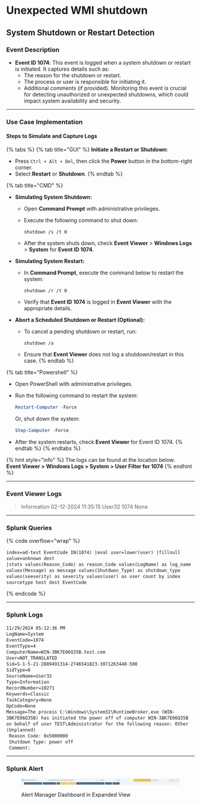 # Unexpected WMI shutdown

## System Shutdown or Restart Detection

### Event Description

* **Event ID 1074**: This event is logged when a system shutdown or restart is initiated. It captures details such as:
  * The reason for the shutdown or restart.
  * The process or user is responsible for initiating it.
  * Additional comments (if provided). Monitoring this event is crucial for detecting unauthorized or unexpected shutdowns, which could impact system availability and security.

***

### Use Case Implementation

#### Steps to Simulate and Capture Logs

{% tabs %}
{% tab title="GUI" %}
**Initiate a Restart or Shutdown**:

* Press `Ctrl + Alt + Del`, then click the **Power** button in the bottom-right corner.
* Select **Restart** or **Shutdown**.
{% endtab %}

{% tab title="CMD" %}
* **Simulating System Shutdown:**
  * Open **Command Prompt** with administrative privileges.
  *   Execute the following command to shut down:

      ```batch
      shutdown /s /t 0
      ```
  * After the system shuts down, check **Event Viewer** > **Windows Logs** > **System** for **Event ID 1074**.
* **Simulating System Restart:**
  *   In **Command Prompt**, execute the command below to restart the system:

      ```batch
      shutdown /r /t 0
      ```
  * Verify that **Event ID 1074** is logged in **Event Viewer** with the appropriate details.
* **Abort a Scheduled Shutdown or Restart (Optional):**
  *   To cancel a pending shutdown or restart, run:

      ```batch
      shutdown /a
      ```
  * Ensure that **Event Viewer** does not log a shutdown/restart in this case.
{% endtab %}

{% tab title="Powershell" %}
* Open PowerShell with administrative privileges.
*   Run the following command to restart the system:

    ```powershell
    Restart-Computer -Force
    ```

    Or, shut down the system:

    ```powershell
    Stop-Computer -Force
    ```
* After the system restarts, check **Event Viewer** for Event ID 1074.
{% endtab %}
{% endtabs %}

{% hint style="info" %}
The logs can be found at the location below.\
**Event Viewer > Windows Logs > System > User Filter for 1074**
{% endhint %}

***

### Event Viewer Logs

> Information 02-12-2024 11:35:15 User32 1074 None

***

### Splunk Queries

{% code overflow="wrap" %}
```splunk-spl
index=ad-test EventCode IN(1074) |eval user=lower(user) |fillnull value=unknown dest 
|stats values(Reason_Code) as reason_Code values(LogName) as log_name values(Message) as message values(Shutdwon_Type) as shutdown_type values(seeverity) as severity values(user) as user count by index sourcetype host dest EventCode
```
{% endcode %}

***

### Splunk Logs

```
11/29/2024 05:12:36 PM
LogName=System
EventCode=1074
EventType=4
ComputerName=WIN-3BK7E06Q35B.test.com
User=NOT_TRANSLATED
Sid=S-1-5-21-2889491314-2746541823-3071263440-500
SidType=0
SourceName=User32
Type=Information
RecordNumber=10271
Keywords=Classic
TaskCategory=None
OpCode=None
Message=The process C:\Windows\System32\RuntimeBroker.exe (WIN-3BK7E06Q35B) has initiated the power off of computer WIN-3BK7E06Q35B on behalf of user TEST\Administrator for the following reason: Other (Unplanned)
 Reason Code: 0x5000000
 Shutdown Type: power off
 Comment:
```

***

### Splunk Alert

<figure><img src="../../.gitbook/assets/image.png" alt=""><figcaption><p>Alert Manager Dashboard in Expanded View</p></figcaption></figure>

